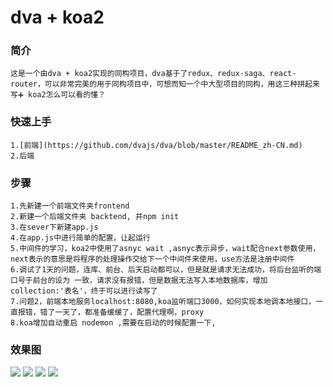 # dva + koa2

### 简介
    这是一个由dva + koa2实现的同构项目，dva基于了redux、redux-saga、react-router，可以非常完美的用于同构项目中，可想而知一个中大型项目的同构，用这三种拼起来写➕ koa2怎么可以看的懂？

### 快速上手
    1.[前端](https://github.com/dvajs/dva/blob/master/README_zh-CN.md)
    2.后端

### 步骤
    1.先新建一个前端文件夹frontend
    2.新建一个后端文件夹 backtend, 并npm init
    3.在sever下新建app.js
    4.在app.js中进行简单的配置，让起运行
    5.中间件的学习，koa2中使用了asnyc wait ,asnyc表示异步，wait配合next参数使用，next表示的意思是将程序的处理操作交给下一个中间件来使用，use方法是注册中间件
    6.调试了1天的问题，连库、前台、后天启动都可以，但是就是请求无法成功，将后台监听的端口号于前台的设为 一致，请求没有报错，但是数据无法写入本地数据库，增加collection:'表名'，终于可以进行读写了
    7.问题2，前端本地服务localhost:8080,koa监听端口3000，如何实现本地调本地接口，一直报错，错了一天了，都准备缓缓了，配置代理啊，proxy
    8.koa增加自动重启 nodemon ,需要在启动的时候配置一下,


### 效果图

![](https://github.com/yangdongMC/react-todo/blob/master/frontend/src/assets/login.png)
![](https://github.com/yangdongMC/react-todo/blob/master/frontend/src/assets/register.png)
![](https://github.com/yangdongMC/react-todo/blob/master/frontend/src/assets/todo.png)
![](https://github.com/yangdongMC/react-todo/blob/master/frontend/src/assets/add.png)


